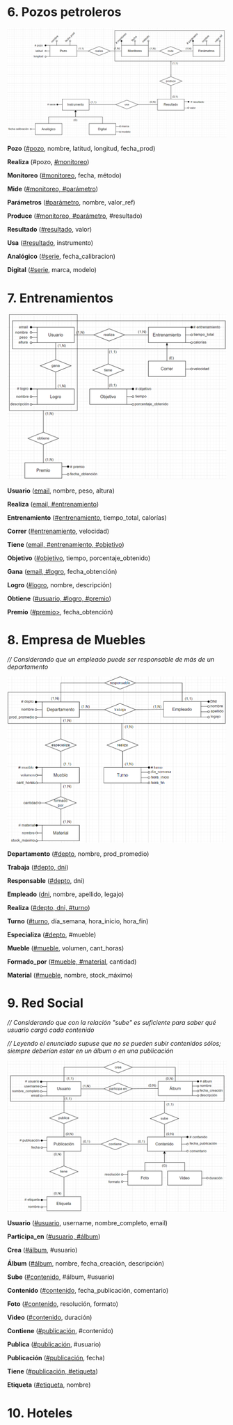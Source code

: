 # 6. Pozos petroleros

<img src="./img/parte 2/ej6v2.png">

**Pozo** (<ins>#pozo</ins>, nombre, latitud, longitud, fecha_prod)

**Realiza** (#pozo, <ins>#monitoreo</ins>)

**Monitoreo** (<ins>#monitoreo</ins>, fecha, método)

**Mide** (<ins>#monitoreo, #parámetro</ins>)

**Parámetros** (<ins>#parámetro</ins>, nombre, valor_ref)

**Produce** (<ins>#monitoreo, #parámetro</ins>, #resultado)

**Resultado** (<ins>#resultado</ins>, valor)

**Usa** (<ins>#resultado</ins>, instrumento)

**Analógico** (<ins>#serie</ins>, fecha_calibracion)

**Digital** (<ins>#serie</ins>, marca, modelo)

# 7. Entrenamientos

<img src="./img/parte 2/ej7v2.png">

**Usuario** (<ins>email</ins>, nombre, peso, altura)

**Realiza** (<ins>email, #entrenamiento</ins>)

**Entrenamiento** (<ins>#entrenamiento</ins>, tiempo_total, calorías)

**Correr** (<ins>#entrenamiento</ins>, velocidad)

**Tiene** (<ins>email, #entrenamiento, #objetivo</ins>)

**Objetivo** (<ins>#objetivo</ins>, tiempo, porcentaje_obtenido)

**Gana** (<ins>email, #logro</ins>, fecha_obtención)

**Logro** (<ins>#logro</ins>, nombre, descripción)

**Obtiene** (<ins>#usuario, #logro, #premio</ins>)

**Premio** (<ins>#premio></ins>, fecha_obtención)

# 8. Empresa de Muebles

*// Considerando que un empleado puede ser responsable de más de un departamento*

<img src="./img/parte 2/ej8.png">


**Departamento** (<ins>#depto</ins>, nombre, prod_promedio)

**Trabaja** (<ins>#depto, dni</ins>)

**Responsable** (<ins>#depto</ins>, dni)

**Empleado** (<ins>dni</ins>, nombre, apellido, legajo)

**Realiza** (<ins>#depto, dni, #turno</ins>)

**Turno** (<ins>#turno</ins>, día_semana, hora_inicio, hora_fin)

**Especializa** (<ins>#depto</ins>, #mueble)

**Mueble** (<ins>#mueble</ins>, volumen, cant_horas)

**Formado_por** (<ins>#mueble, #material</ins>, cantidad)

**Material** (<ins>#mueble</ins>, nombre, stock_máximo)

# 9. Red Social

*// Considerando que con la relación "sube" es suficiente para saber qué usuario cargó cada contenido*

*// Leyendo el enunciado supuse que no se pueden subir contenidos sólos; siempre deberían estar en un álbum o en una publicación*

<img src="./img/parte 2/ej9.png">

**Usuario** (<ins>#usuario</ins>, username, nombre_completo, email)

**Participa_en** (<ins>#usuario, #álbum</ins>)

**Crea** (<ins>#álbum</ins>, #usuario)

**Álbum** (<ins>#álbum</ins>, nombre, fecha_creación, descripción)

**Sube** (<ins>#contenido</ins>, #álbum, #usuario)

**Contenido** (<ins>#contenido</ins>, fecha_publicación, comentario)

**Foto** (<ins>#contenido</ins>, resolución, formato)

**Video** (<ins>#contenido</ins>, duración)

**Contiene** (<ins>#publicación</ins>, #contenido)

**Publica** (<ins>#publicación</ins>, #usuario)

**Publicación** (<ins>#publicación</ins>, fecha)

**Tiene** (<ins>#publicación, #etiqueta</ins>)

**Etiqueta** (<ins>#etiqueta</ins>, nombre)

# 10. Hoteles
